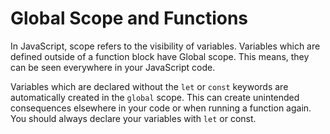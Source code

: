 # Global Scope and Functions
In JavaScript, scope refers to the visibility of variables. Variables which are defined outside of a function block have Global scope. This means, they can be seen everywhere in your JavaScript code.

Variables which are declared without the ```let``` or ```const``` keywords are automatically created in the ```global``` scope. This can create unintended consequences elsewhere in your code or when running a function again. You should always declare your variables with ```let``` or const.
